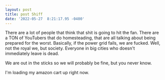 ```yaml
--- 
layout: post 
title: post Shiff 
date: '2022-05-27  8:21:17.95 -0400' 
--- 
```

There are a lot of people that think that shit is going to hit the fan. There are a TON of YouTubers that do 
homesteading, that are all talking about being prepared for the worst. Basically, if the power grid fails, we 
are fucked. Well, not the royal we, but society. Everyone in big cities who doesn't immediately leave is dead. 

We are out in the sticks so we will probably be fine, but you never know.

I'm loading my amazon cart up right now. 
